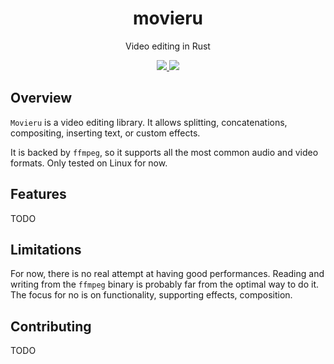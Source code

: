 <h1 align="center">movieru</h1>
<p align="center">Video editing in Rust</p>
<div align="center">
    <a href="https://crates.io/crates/movieru">
        <img src="https://img.shields.io/crates/v/movieru.svg" />
    </a>
    <a href="https://docs.rs/movieru">
        <img src="https://docs.rs/movieru/badge.svg" />
    </a>
</div>

## Overview

`Movieru` is a video editing library. It allows splitting, concatenations,
compositing, inserting text, or custom effects.

It is backed by `ffmpeg`, so it supports all the most common audio and video
formats.
Only tested on Linux for now.

## Features

TODO

## Limitations

For now, there is no real attempt at having good performances. Reading and writing
from the `ffmpeg` binary is probably far from the optimal way to do it.
The focus for no is on functionality, supporting effects, composition.

## Contributing

TODO
